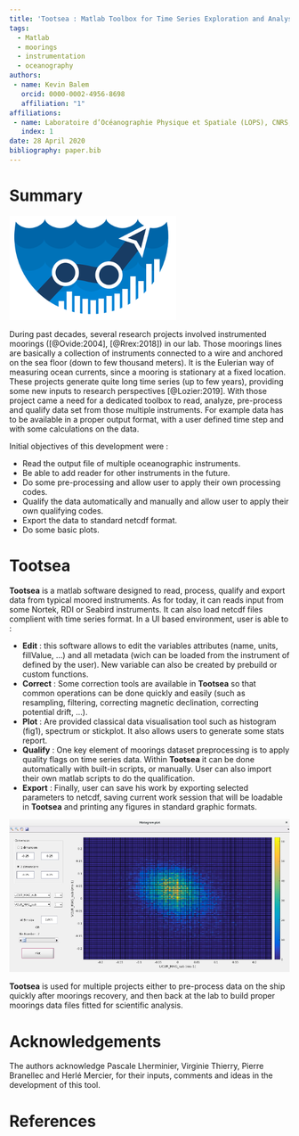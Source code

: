 ```yaml
---
title: 'Tootsea : Matlab Toolbox for Time Series Exploration and Analysis'
tags:
  - Matlab
  - moorings
  - instrumentation
  - oceanography
authors:
 - name: Kevin Balem
   orcid: 0000-0002-4956-8698
   affiliation: "1"
affiliations:
 - name: Laboratoire d’Océanographie Physique et Spatiale (LOPS), CNRS, IRD, Ifremer, IUEM, Univ. Brest, 29280 Plouzané, France
   index: 1
date: 28 April 2020
bibliography: paper.bib
---
```


# Summary

![](media/logo_v2_paper.png)

During past decades, several research projects involved instrumented moorings ([@Ovide:2004], [@Rrex:2018]) in our lab. Those moorings lines are basically a collection of instruments connected to a wire and anchored on the sea floor (down to few thousand meters). It is the Eulerian way of measuring ocean currents, since a mooring is stationary at a fixed location. These projects generate quite long time series (up to few years), providing some new inputs to research perspectives [@Lozier:2019].
With those project came a need for a dedicated toolbox to read, analyze, pre-process and qualify data set from those multiple instruments. For example data has to be available in a proper output format, with a user defined time step and with some calculations on the data.

Initial objectives of this development were :  
* Read the output file of multiple oceanographic instruments.  
* Be able to add reader for other instruments in the future.  
* Do some pre-processing and allow user to apply their own processing codes.  
* Qualify the data automatically and manually and allow user to apply their own qualifying codes.  
* Export the data to standard netcdf format.  
* Do some basic plots.

# Tootsea

**Tootsea** is a matlab software designed to read, process, qualify and export data from typical moored instruments. As for today, it can reads input from some Nortek, RDI or Seabird instruments. It can also load netcdf files complient with time series format. In a UI based environment, user is able to :  
  - **Edit** : this software allows to edit the variables attributes (name, units, fillValue, ...) and all metadata (wich can be loaded from the instrument of defined by the user). New variable can also be created by prebuild or custom functions.  
  - **Correct** : Some correction tools are available in **Tootsea** so that common operations can be done quickly and easily (such as resampling, filtering, correcting magnetic declination, correcting potential drift, ...).  
  - **Plot** : Are provided classical data visualisation tool such as histogram (fig1), spectrum or stickplot. It also allows users to generate some stats report.  
  - **Qualify** : One key element of moorings dataset preprocessing is to apply quality flags on time series data. Within **Tootsea** it can be done automatically with built-in scripts, or manually. User can also import their own matlab scripts to do the qualification.  
  - **Export** : Finally, user can save his work by exporting selected parameters to netcdf, saving current work session that will be loadable in **Tootsea** and printing any figures in standard graphic formats.  

![Plot example.\label{fig:example}](media/histo2d_paper.png)

**Tootsea** is used for multiple projects either to pre-process data on the ship quickly after moorings recovery, and then back at the lab to build proper moorings data files fitted for scientific analysis.

# Acknowledgements

The authors acknowledge Pascale Lherminier, Virginie Thierry, Pierre Branellec and Herlé Mercier, for their inputs, comments and ideas in the development of this tool.  

# References
